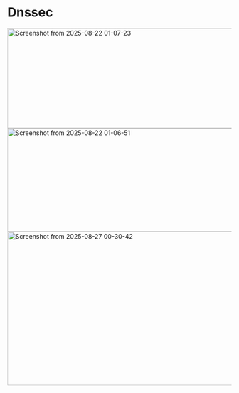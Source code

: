 # Dnssec
<img width="869" height="225" alt="Screenshot from 2025-08-22 01-07-23" src="https://github.com/user-attachments/assets/3122f89d-655e-4557-89ca-0ada37d2fb65" />
<img width="850" height="233" alt="Screenshot from 2025-08-22 01-06-51" src="https://github.com/user-attachments/assets/b513a3d3-6984-4596-9edf-15f86108ada2" />
<img width="764" height="346" alt="Screenshot from 2025-08-27 00-30-42" src="https://github.com/user-attachments/assets/2e2caf22-7ce2-4b7a-a591-2b9f03f2dce6" />
